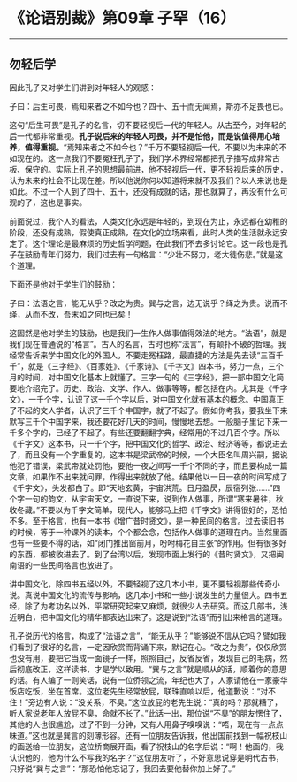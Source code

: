 # 《论语别裁》第09章 子罕（16）

------

## 勿轻后学

因此孔子又对学生们讲到对年轻人的观感：

子曰：后生可畏，焉知来者之不如今也？四十、五十而无闻焉，斯亦不足畏也已。

这句“后生可畏”是孔子的名言，切不要轻视后一代的年轻人。从古至今，对年轻的后一代都非常重视。**孔子说后来的年轻人可畏，并不是怕他，而是说值得用心培养，值得重视。**“焉知来者之不如今也？”千万不要轻视后一代，不要以为未来的不如现在的。这一点我们不要冤枉孔子了，我们学术界经常都把孔子描写成非常古板、保守的。实际上孔子的思想最前进，他不轻视后一代，更不轻视后来的历史，认为未来的社会不比现在差。所以他说你何以知道将来就不及我们？以人来说也是如此。不过一个人到了四十、五十，还没有成就的话，那也就算了，再没有什么可观的了，这也是事实。

前面说过，我个人的看法，人类文化永远是年轻的，到现在为止，永远都在幼稚的阶段，还没有成熟，假使真正成熟，在文化的立场来看，此时人类的生活就永远安定了。这个理论是最麻烦的历史哲学问题，在此我们不去多讨论它。这一段也是孔子在鼓励青年们努力，我们过去有一句格言：“少壮不努力，老大徒伤悲。”就是这个道理。

下面还是他对于学生们的鼓励：

子曰：法语之言，能无从乎？改之为贵。巽与之言，边无说乎？绎之为贵。说而不绎，从而不改，吾末如之何也已矣！

这固然是他对学生的鼓励，也是我们一生作人做事值得效法的地方。“法语”，就是我们现在普通说的“格言”。古人的名言，古时也称“法言”，有颠扑不破的哲理。我经常告诉来学中国文化的外国人，不要走冤枉路，最直捷的方法是先去读“三百千千”，就是《三字经》、《百家姓》、《千家诗》、《千字文》四本书，努力一点，三个月的时间，对中国文化基本上就懂了。三字一句的《三字经》，把一部中国文化简要地介绍完了。历史、政治、文学、作人、做事等等，都包括在内。尤其是《千字文》，一千个字，认识了这一千个字以后，对中国文化就有基本的概念。中国真正了不起的文人学者，认识了三千个中国字，就了不起了。假如你考我，要我坐下来默写三千个中国字来，我还要花好几天的时间，慢慢地去想。一般脑子里记下来一千多个字的，已经了不起了。有些还要翻翻字典，经常用的不过几百个字。所以《千字文》这本书，只一千个字，把中国文化的哲学、政治、经济等等，都说进去了，而且没有一个字重复的。这本书是梁武帝的时候，一个大臣名叫周兴嗣，据说他犯了错误，梁武帝就处罚他，要他一夜之间写一千个不同的字，而且要构成一篇文章，如果作不出来就问罪，作得出来就放了他。结果他以一日一夜的时间写成了《千字文》，头发都白了。即“天地玄黄，宇宙洪荒。日月盈昃，辰宿列张……”四个字一句的韵文，从宇宙天文，一直说下来，说到作人做事，所谓“寒来暑往，秋收冬藏。”不要以为千字文简单，现代人，能够马上把《千字文》讲得很好的，恐怕不多。至于格言，也有一本书《增广昔时贤文》，是一种民间的格言。过去读旧书的时候，等于一种课外的读本，个个都会念，包括作人做事的道理在内。当然里面也有一些要不得的话，如“闭门推出窗前月，吩咐梅花自主张”的作用。但有很多好的东西，都被收进去了。到了台湾以后，发现市面上发行的《昔时贤文》，又把闽南语的一些民间格言也放进了。

讲中国文化，除四书五经以外，不要轻视了这几本小书，更不要轻视那些传奇小说。真说中国文化的流传与影响，这几本小书和一些小说发生的力量很大。四书五经，除了为考功名以外，平常研究起来又麻烦，就很少人去研究。而这几部书，浅近明白，把中国文化的精华都表达出来了。这是说到“法语”而引出来格言的道理。

孔子说历代的格言，构成了“法语之言”，“能无从乎？”能够说不信从它吗？譬如我们看到了很好的名言，一定因欣赏而背诵下来，默记在心。“改之为贵”，仅仅欣赏也没有用，要把它当成一面镜子一样，照照自己，反省反省，发现自己的毛病，然后彻底改正，这样读书，才是学以致用。“巽与之言”就是顺从的话，顺着你的意思的话。有人编了一则笑话，说有一位侨领之流，年纪也大了，人家请他在一家豪华饭店吃饭，坐在首席。这位老先生经常放屁，联珠直响以后，他道歉说：“对不住！”旁边有人说：“没关系，不臭。”这位放屁的老先生说：“真的吗？那就糟了，听人家说老年人放屁不臭，命就不长了。”此话一出，那位说“不臭”的朋友愣住了，其他的人也很尴尬，过了不到一分钟，又有人用鼻子嗅嗅说：“唔，现在有一点点味道。”这也就是巽言的刻薄形容。还有一位朋友告诉我，他出国前找到一幅祝枝山的画送给一位朋友，这位桥商展开画，看了祝枝山的名字后说：“啊！他画的，我认识他的，他为什么不写我的名字？”这位朋友听了，不好意思说穿是明代古书，只好说“巽与之言”：“那恐怕他忘记了，我回去要他替你加上好了。”

